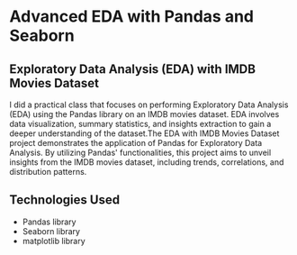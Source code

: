 #  Advanced EDA with Pandas and Seaborn
## Exploratory Data Analysis (EDA) with IMDB Movies Dataset 
I did a practical class that focuses on performing Exploratory Data Analysis (EDA) using the Pandas library on an IMDB movies dataset. EDA involves data visualization, summary statistics, and insights extraction to gain a deeper understanding of the dataset.The EDA with IMDB Movies Dataset project demonstrates the application of Pandas for Exploratory Data Analysis. By utilizing Pandas' functionalities, this project aims to unveil insights from the IMDB movies dataset, including trends, correlations, and distribution patterns.
## Technologies Used
- Pandas library
- Seaborn library
- matplotlib library
